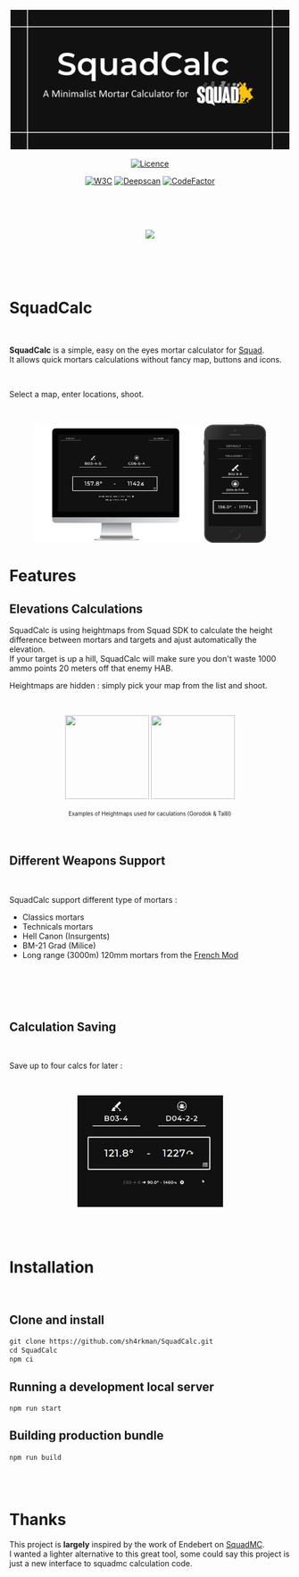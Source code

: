 
 <p align="center">
   <img width="500" height="250" src="./src/img/github/logo.png">
 </p>

<p align="center">


</p>

<p align="center">
  <a href="https://github.com/sh4rkman/SquadCalc/blob/master/LICENSE"><img src="https://img.shields.io/github/license/Naereen/StrapDown.js.svg" alt="Licence"></a>
</p>
<p align="center">
  <a href="https://validator.w3.org/nu/?doc=https%3A%2F%2Fsquadcalc.app%2F"><img src="https://img.shields.io/badge/W3C-Good-green.svg" alt="W3C"></a>
  <a href="https://deepscan.io/dashboard#view=project&tid=12376&pid=15404&bid=306486"><img src="https://deepscan.io/api/teams/12376/projects/15404/branches/306486/badge/grade.svg" alt="Deepscan"></a>
  <a href="https://www.codefactor.io/repository/github/sh4rkman/squadcalc"><img src="https://www.codefactor.io/repository/github/sh4rkman/squadcalc/badge" alt="CodeFactor"></a>
</p>

</br>
</br>
</br>
<p align="center">
    <img src="https://skillicons.dev/icons?i=html,js,sass,webpack" />
</p>

</br>
</br>
</br>

# SquadCalc


</br>

**SquadCalc** is a simple, easy on the eyes mortar calculator for <a href="https://joinsquad.com/">Squad</a>.  
It allows quick mortars calculations without fancy map, buttons and icons.
 
</br>

Select a map, enter locations, shoot.

</br>
 
 
<p align="center">
  <img width="300" height="213" src="./src/img/github/desktop.png">
  <img width="112" height="213" src="./src/img/github/mobile.png">
</p>

# **Features**


## **Elevations Calculations**

SquadCalc is using heightmaps from Squad SDK to calculate the height difference between mortars and targets and ajust automatically the elevation.  
If your target is up a hill, SquadCalc will make sure you don't waste 1000 ammo points 20 meters off that enemy HAB.

Heightmaps are hidden : simply pick your map from the list and shoot.

</br>

<p align="center">
  <img width="150" height="150" src="https://github.com/sh4rkman/SquadCalc/blob/master/src/img/heightmaps/gorodok.jpg?raw=true">
  <img width="150" height="150" src="https://github.com/sh4rkman/SquadCalc/blob/master/src/img/heightmaps/tallil.jpg?raw=true">
</p>
<p align="center"><sub><sup>Examples of Heightmaps used for caculations (Gorodok & Tallil)</sub></sup></p>

</br>

## **Different Weapons Support**

</br>


SquadCalc support different type of mortars :
- Classics mortars
- Technicals mortars
- Hell Canon (Insurgents)
- BM-21 Grad (Milice)
- Long range (3000m) 120mm mortars from the <a href="https://smf.tactical-collective.com/">French Mod</a>

</br>

</br></br>


## **Calculation Saving**

</br>

Save up to four calcs for later :

 </br>

 <p align="center">
   <img width="261" height="200" src="./src/img/github/save.gif">
 </p>

 </br></br>

# Installation
</br>


## Clone and install

```
git clone https://github.com/sh4rkman/SquadCalc.git
cd SquadCalc
npm ci
```

## Running a development local server
```
npm run start
```

## Building production bundle
```
npm run build
```

</br></br>



# Thanks

This project is **largely** inspired by the work of Endebert on <a href="https://github.com/Endebert/squadmc">SquadMC</a>.  
I wanted a lighter alternative to this great tool, some could say this project is just a new interface to squadmc calculation code.


